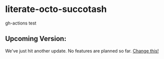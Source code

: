 # literate-octo-succotash
gh-actions test

## Upcoming Version:

We've just hit another update. No features are planned so far. [Change this!](https://github.com/BlenderDefender/blender_pm/issues/new/choose)
<!-- CHANGELOG -->

<!-- CHANGELOG -->
